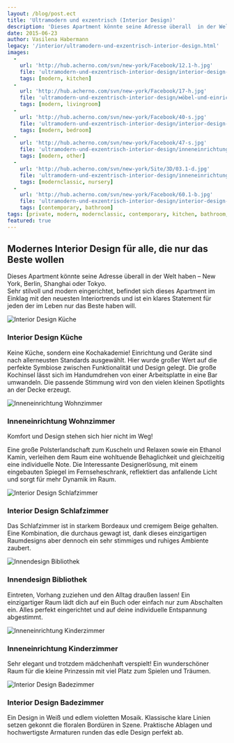 ```yaml
---
layout: /blog/post.ect
title: 'Ultramodern und exzentrisch (Interior Design)'
description: 'Dieses Apartment könnte seine Adresse überall  in der Welt haben –  New York, Berlin, Shanghai oder Tokyo. Sehr stilvoll und modern eingerichtet, befindet sich dieses Apartment im Einklag mit den neuesten Interiortrends und ist ein klares Statement für jeden der im Leben nur das Beste haben will.'
date: 2015-06-23
author: Vasilena Habermann
legacy: '/interior/ultramodern-und-exzentrisch-interior-design.html'
images:
  -
    url: 'http://hub.acherno.com/svn/new-york/Facebook/12.1-h.jpg'
    file: 'ultramodern-und-exzentrisch-interior-design/interior-design-küche.jpg'
    tags: [modern, kitchen]
  -
    url: 'http://hub.acherno.com/svn/new-york/Facebook/17-h.jpg'
    file: 'ultramodern-und-exzentrisch-interior-design/мöbel-und-einrichtung-wohnzimmer.jpg'
    tags: [modern, livingroom]
  -
    url: 'http://hub.acherno.com/svn/new-york/Facebook/40-s.jpg'
    file: 'ultramodern-und-exzentrisch-interior-design/interior-design-schlafzimmer.jpg'
    tags: [modern, bedroom]
  -
    url: 'http://hub.acherno.com/svn/new-york/Facebook/47-s.jpg'
    file: 'ultramodern-und-exzentrisch-interior-design/inneneinrichtung-bibliothek.jpg'
    tags: [modern, other]
  -
    url: 'http://hub.acherno.com/svn/new-york/Site/3D/03.1-d.jpg'
    file: 'ultramodern-und-exzentrisch-interior-design/inneneinrichtung-kinderzimmer.jpg'
    tags: [modernclassic, nursery]
  -
    url: 'http://hub.acherno.com/svn/new-york/Facebook/60.1-b.jpg'
    file: 'ultramodern-und-exzentrisch-interior-design/interior-design-badezimmer.jpg'
    tags: [contemporary, bathroom]
tags: [private, modern, modernclassic, contemporary, kitchen, bathroom, bedroom, livingroom, nursery, other]
featured: true
---
```

## **Modernes Interior Design** für alle, die nur das Beste wollen
Dieses Apartment könnte seine Adresse überall  in der Welt haben –  New York, Berlin, Shanghai oder Tokyo.  
Sehr stilvoll und modern eingerichtet, befindet sich dieses Apartment im Einklag mit den neuesten Interiortrends und ist ein klares Statement für jeden der im Leben nur das Beste haben will.

![Interior Design Küche](ultramodern-und-exzentrisch-interior-design/interior-design-küche.jpg)
### Interior Design **Küche**

Keine Küche, sondern eine Kochakademie!  Einrichtung und Geräte sind nach allerneusten Standards ausgewählt. Hier wurde großer Wert auf die perfekte Symbiose zwischen Funktionalität und Design gelegt. Die große Kochinsel  lässt sich im Handumdrehen von einer  Arbeitsplatte in eine  Bar umwandeln. Die passende Stimmung wird von den vielen kleinen Spotlights an der Decke erzeugt. 



![Inneneinrichtung Wohnzimmer](ultramodern-und-exzentrisch-interior-design/мöbel-und-einrichtung-wohnzimmer.jpg)
### Inneneinrichtung **Wohnzimmer**

Komfort und Design stehen sich hier nicht im Weg! 

Eine große Polsterlandschaft zum Kuscheln und Relaxen sowie ein Ethanol Kamin, verleihen dem Raum  eine wohltuende Behaglichkeit und gleichzeitig eine individuelle Note.  Die Interessante Designerlösung, mit einem eingebauten Spiegel im Fernseheschrank, reflektiert das anfallende Licht  und sorgt für mehr Dynamik im Raum.

![Interior Design Schlafzimmer](ultramodern-und-exzentrisch-interior-design/interior-design-schlafzimmer.jpg)
### Interior Design **Schlafzimmer**

Das Schlafzimmer ist in starkem Bordeaux und cremigem Beige gehalten. Eine Kombination, die durchaus gewagt ist, dank dieses einzigartigen Raumdesigns aber dennoch ein sehr stimmiges und ruhiges  Ambiente zaubert. 

![Innendesign Bibliothek](ultramodern-und-exzentrisch-interior-design/inneneinrichtung-bibliothek.jpg)
### Innendesign **Bibliothek**

Eintreten, Vorhang zuziehen und den Alltag draußen lassen! Ein einzigartiger Raum lädt dich auf ein Buch oder einfach nur zum Abschalten ein.  Alles perfekt eingerichtet und auf deine individuelle Entspannung abgestimmt.

![Inneneinrichtung Kinderzimmer](ultramodern-und-exzentrisch-interior-design/inneneinrichtung-kinderzimmer.jpg)
### Inneneinrichtung **Kinderzimmer**

Sehr elegant und trotzdem mädchenhaft verspielt! Ein wunderschöner Raum für die kleine Prinzessin mit viel Platz zum Spielen und Träumen.

![Interior Design Badezimmer](ultramodern-und-exzentrisch-interior-design/interior-design-badezimmer.jpg)
### Interior Design **Badezimmer**

Ein Design in Weiß und edlem violetten Mosaik. Klassische klare Linien setzen gekonnt die floralen Bordüren in Szene. Praktische Ablagen und hochwertigste Armaturen runden das edle Design perfekt ab.
